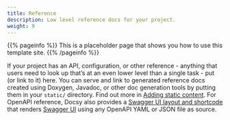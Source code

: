 ```yaml
---
title: Reference
description: Low level reference docs for your project.
weight: 9
---
```


{{% pageinfo %}}
This is a placeholder page that shows you how to use this template site.
{{% /pageinfo %}}

If your project has an API, configuration, or other reference - anything that users need to look up that’s at an even lower level than a single task - put (or link to it) here. You can serve and link to generated reference docs created using Doxygen,
Javadoc, or other doc generation tools by putting them in your `static/` directory. Find out more in [Adding static content](https://docsy.dev/general/adding-content/content/#adding-static-content). For OpenAPI reference, Docsy also provides a [Swagger UI layout and shortcode](https://www.docsy.dev/general/adding-content/shortcodes/#swaggerui) that renders [Swagger UI](https://swagger.io/tools/swagger-ui/) using any OpenAPI YAML or JSON file as source.
